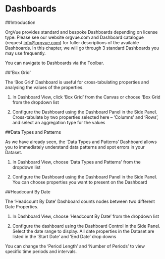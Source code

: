 # Dashboards

##Introduction

OrgVue provides standard and bespoke Dashboards depending on license type. Please see our website orgvue.com and Dashboard catalogue (request info@orgvue.com) for fuller descriptions of the available Dashboards. In this chapter, we will  go through 3 standard Dashboards you may use frequently.

You can navigate to Dashboards via the Toolbar.

##'Box Grid'

The ‘Box Grid’ Dashboard is useful for cross-tabulating properties and analysing the values of the properties.

1) In Dashboard View, click ‘Box Grid’ from the Canvas or choose ‘Box Grid from the dropdown list

2) Configure the Dashboard using the Dashboard Panel in the Side Panel. Cross-tabulate by two properties selected here – ‘Columns’ and ‘Rows’, and select an aggregation type for the values

##Data Types and Patterns

As we have already seen, the ‘Data Types and Patterns’ Dashboard allows you to immediately understand data patterns and spot errors in your Dataset.

1) In Dashboard View, choose ‘Data Types and Patterns’ from the dropdown list

2) Configure the Dashboard using the Dashboard Panel in the Side Panel. You can choose properties you want to present on the Dashboard

##Headcount By Date

The ‘Headcount By Date’ Dashboard counts nodes between two different Date Properties.

1) In Dashboard View, choose ‘Headcount By Date’ from the dropdown list

2) Configure the dashboard using the Dashboard Control in the Side Panel. Select the date range to display. All date properties in the Dataset are listed in the ‘Start Date’ and ‘End Date’ drop downs

You can change the ‘Period Length’ and ‘Number of Periods’ to view specific time periods and intervals.
